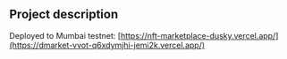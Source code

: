 ## Project description


Deployed to Mumbai testnet: [https://nft-marketplace-dusky.vercel.app/](https://dmarket-vvot-q6xdymjhi-jemi2k.vercel.app/)



